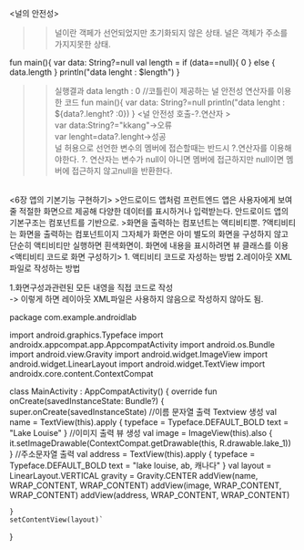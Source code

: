 <널의 안전성>
>>널이란 객페가 선언되었지만 초기화되지 않은 상태. 널은 객체가 주소를 가지지못한 상태.

fun main(){
    var data: String?=null
    val length = if (data==null){
        0
    }
    else {
        data.length
    }
    println("data lenght : $length")
}
>>실행결과 data length : 0
//코틀린이 제공하는 널 안전성 연산자를 이용한 코드
fun main(){
    var data: String?=null
    println("data lenght : ${data?.lenght? :0})
}
<널 안전성 호출-?.연산자 >   
var data:String?="kkang"->오류   
var lenght=data?.lenght->성공   
>>널 허용으로 선언한 변수의 멤버에 접슨할때는 반드시 ?.연산자를 이용해야한다. 
?. 연산자는 변수가 null이 아니면 멤버에 접근하지만
null이면 멤버에 접근하지 않고null을 반환한다.   
<br>
<6장 앱의 기본기능 구현하기>   
>안드로이드 앱처럼 프런트엔드 앱은 사용자에게 보여줄 적절한 화면으르 제공해 다양한 데이터를 표시하거나 입력받는다.   
안드로이드 앱의 기본구조는 컴포넌트를 기반으로.    
>화면을 출력하는 컴포넌트는 액티비티뿐.   
?액티비티는 화면을 출력하는 컴포넌트이지 그자체가 화면은 아미  별도의 화면을   
구성하지 않고 단순히 액티비티만 실행하면 흰색화면이.   
화면에 내용을 표시하려면 뷰 클래스를 이용   
<br>
<액티비티 코드로 화면 구성하기>   
1. 액티비티 코드로 자성하는 방법   
2.레이아웃 XML파일로 작성하는 방법   
   
1.화면구성과관련된 모든 내영을 직접 코드로 작성   
-> 이렇게 하면 레이아웃 XML파일은 사용하지 않음으로 작성하지 않아도 됨.


package com.example.androidlab

import android.graphics.Typeface
import androidx.appcompat.app.AppcompatActivity
import android.os.Bundle
import android.view.Gravity
import android.widget.ImageView
import android.widget.LinearLayout
import android.widget.TextView
import androidx.core.content.ContextCompat


class MainActivity : AppCompatActivity() {
    override fun onCreate(savedInstanceState: Bundle?) {
        super.onCreate(savedInstanceState)
        //이름 문자열 출력 Textview 생성
        val name = TextView(this).apply {
            typeface = Typeface.DEFAULT_BOLD
            text = "Lake Louise"
        }
        //이미지 출력 뷰 생성
        val image = ImageView(this).also {
            it.setImageDrawable(ContextCompat.getDrawable(this, R.drawable.lake_1))
        }
        //주소문자열 출력
        val address = TextView(this).apply {
            typeface = Typeface.DEFAULT_BOLD
            text = "lake louise, ab, 캐나다"
        }
        val layout = LinearLayout.VERTICAL
        gravity = Gravity.CENTER
        addView(name, WRAP_CONTENT, WRAP_CONTENT)
        addView(image, WRAP_CONTENT, WRAP_CONTENT)
        addView(address, WRAP_CONTENT, WRAP_CONTENT)

    }
    setContentView(layout)`
}


